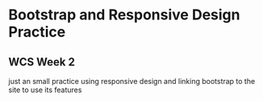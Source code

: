 # Bootstrap and Responsive Design Practice

## WCS Week 2

just an small practice using responsive design and linking bootstrap to the site to use its features
